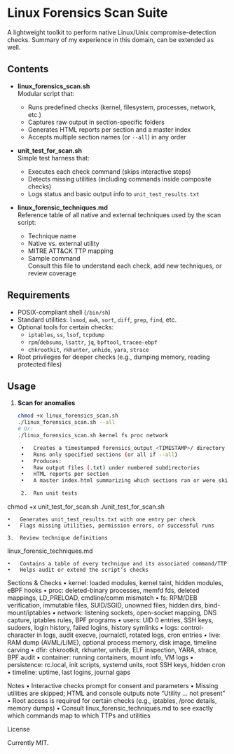 # Linux Forensics Scan Suite

A lightweight toolkit to perform native Linux/Unix compromise-detection checks. Summary of my experience in this domain, can be extended as well.

## Contents

- **linux_forensics_scan.sh**  
  Modular script that:
  - Runs predefined checks (kernel, filesystem, processes, network, etc.)
  - Captures raw output in section-specific folders
  - Generates HTML reports per section and a master index
  - Accepts multiple section names (or `--all`) in any order

- **unit_test_for_scan.sh**  
  Simple test harness that:
  - Executes each check command (skips interactive steps)
  - Detects missing utilities (including commands inside composite checks)
  - Logs status and basic output info to `unit_test_results.txt`

- **linux_forensic_techniques.md**  
  Reference table of all native and external techniques used by the scan script:
  - Technique name
  - Native vs. external utility
  - MITRE ATT&CK TTP mapping
  - Sample command  
  Consult this file to understand each check, add new techniques, or review coverage

## Requirements

- POSIX-compliant shell (`/bin/sh`)
- Standard utilities: `lsmod`, `awk`, `sort`, `diff`, `grep`, `find`, etc.
- Optional tools for certain checks:
  - `iptables`, `ss`, `lsof`, `tcpdump`
  - `rpm`/`debsums`, `lsattr`, `jq`, `bpftool`, `tracee-ebpf`
  - `chkrootkit`, `rkhunter`, `unhide`, `yara`, `strace`
- Root privileges for deeper checks (e.g., dumping memory, reading protected files)

## Usage

1. **Scan for anomalies**
   ```sh
   chmod +x linux_forensics_scan.sh
   ./linux_forensics_scan.sh --all
   # Or:
   ./linux_forensics_scan.sh kernel fs proc network

	•	Creates a timestamped forensics_output_<TIMESTAMP>/ directory
	•	Runs only specified sections (or all if --all)
	•	Produces:
	•	Raw output files (.txt) under numbered subdirectories
	•	HTML reports per section
	•	A master index.html summarizing which sections ran or were skipped

	2.	Run unit tests

chmod +x unit_test_for_scan.sh
./unit_test_for_scan.sh

	•	Generates unit_test_results.txt with one entry per check
	•	Flags missing utilities, permission errors, or successful runs

	3.	Review technique definitions

linux_forensic_techniques.md

	•	Contains a table of every technique and its associated command/TTP
	•	Helps audit or extend the script’s checks

Sections & Checks
	•	kernel: loaded modules, kernel taint, hidden modules, eBPF hooks
	•	proc: deleted-binary processes, memfd fds, deleted mappings, LD_PRELOAD, cmdline/comm mismatch
	•	fs: RPM/DEB verification, immutable files, SUID/SGID, unowned files, hidden dirs, bind-mount/iptables
	•	network: listening sockets, open-socket mapping, DNS capture, iptables rules, BPF programs
	•	users: UID 0 entries, SSH keys, sudoers, login history, failed logins, history symlinks
	•	logs: control-character in logs, audit execve, journalctl, rotated logs, cron entries
	•	live: RAM dump (AVML/LiME), optional process memory, disk image, timeline carving
	•	dfir: chkrootkit, rkhunter, unhide, ELF inspection, YARA, strace, BPF audit
	•	container: running containers, mount info, VM logs
	•	persistence: rc.local, init scripts, systemd units, root SSH keys, hidden cron
	•	timeline: uptime, last logins, journal gaps

Notes
	•	Interactive checks prompt for consent and parameters
	•	Missing utilities are skipped; HTML and console outputs note “Utility … not present”
	•	Root access is required for certain checks (e.g., iptables, /proc details, memory dumps)
	•	Consult linux_forensic_techniques.md to see exactly which commands map to which TTPs and utilities

License

Currently MIT.

